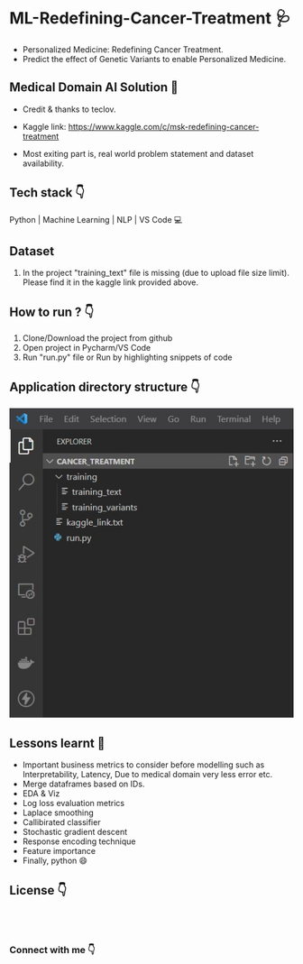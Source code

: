 # ML-Redefining-Cancer-Treatment :stethoscope:

- Personalized Medicine: Redefining Cancer Treatment.
- Predict the effect of Genetic Variants to enable Personalized Medicine.

## Medical Domain AI Solution :pill:

* Credit & thanks to teclov.

* Kaggle link: https://www.kaggle.com/c/msk-redefining-cancer-treatment

* Most exiting part is, real world problem statement and dataset availability.

## Tech stack :point_down:
Python | Machine Learning | NLP | VS Code :computer:

## Dataset
1. In the project "training_text" file is missing (due to upload file size limit). Please find it in the kaggle link provided above.

## How to run ? :point_down:
1. Clone/Download the project from github
2. Open project in Pycharm/VS Code
3. Run "run.py" file or Run by highlighting snippets of code

## Application directory structure :point_down:
![](https://github.com/Akshaykumarcp/ML-Redefining-Cancer-Treatment/blob/main/directoryStructure.jpg)

## Lessons learnt :open_book:
* Important business metrics to consider before modelling such as Interpretability, Latency, Due to medical  domain very less error etc.
* Merge dataframes based on IDs.
* EDA & Viz
* Log loss evaluation metrics
* Laplace smoothing
* Callibirated classifier
* Stochastic gradient descent 
* Response encoding technique
* Feature importance
* Finally, python :smile:

## License :point_down:
[<img align="left" alt="" width="52px" src="https://icon-icons.com/icons2/2649/PNG/512/mit_license_icon_160873.png" />](https://spdx.org/licenses/MIT.html)

<br/><br/>

### Connect with me :point_down:

[<img align="left" alt="" width="22px" src="https://simpleicons.org/icons/linkedin.svg" />](https://www.linkedin.com/in/akshay-kumar-c-p/)
[<img align="left" alt="" width="22px" src="https://simpleicons.org/icons/youtube.svg" />](https://www.youtube.com/channel/UC3l8RTE3zBRzUrHbSXpx-qA)
[<img align="left" alt="" width="22px" src="https://simpleicons.org/icons/github.svg" />](https://github.com/Akshaykumarcp)
[<img align="left" alt="" width="22px" src="https://simpleicons.org/icons/medium.svg" />](https://medium.com/@akshai.148)







